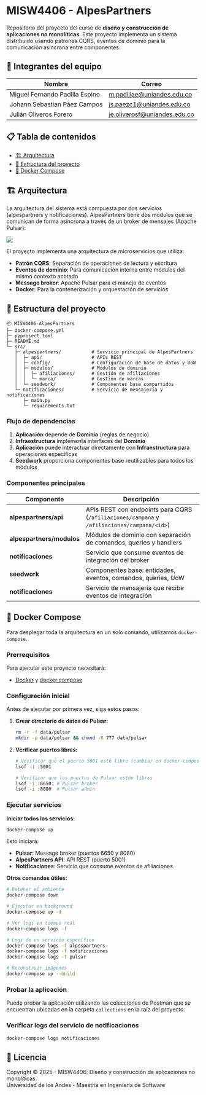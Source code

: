 # MISW4406 - AlpesPartners

Repositorio del proyecto del curso de **diseño y construcción de aplicaciones no monolíticas**. Este proyecto implementa un sistema distribuido usando patrones CQRS, eventos de dominio para la comunicación asíncrona entre componentes.

## 👥 Integrantes del equipo

| Nombre | Correo |
|--------|------------------|
| Miguel Fernando Padilla Espino | m.padillae@uniandes.edu.co |
| Johann Sebastian Páez Campos | js.paezc1@uniandes.edu.co |
| Julián Oliveros Forero | je.oliverosf@uniandes.edu.co |

## 📋 Tabla de contenidos
- [🏗️ Arquitectura](#%EF%B8%8F-arquitectura)
- [📁 Estructura del proyecto](#-estructura-del-proyecto)
- [🐳 Docker Compose](#-docker-compose)

## 🏗️ Arquitectura
La arquitectura del sistema está compuesta por dos servicios (alpespartners y notificaciones). AlpesPartners tiene dos módulos que se comunican de forma asíncrona a través de un broker de mensajes (Apache Pulsar):

![](https://github.com/user-attachments/assets/8b14d2d1-b6d5-4360-b03d-99495a318c7b)

El proyecto implementa una arquitectura de microservicios que utiliza:
- **Patrón CQRS**: Separación de operaciones de lectura y escritura
- **Eventos de dominio**: Para comunicación interna entre módulos del mismo contexto acotado
- **Message broker**: Apache Pulsar para el manejo de eventos
- **Docker**: Para la contenerización y orquestación de servicios

## 📁 Estructura del proyecto

```
📦 MISW4406-AlpesPartners
├─ docker-compose.yml
├─ pyproject.toml
├─ README.md
└─ src/
   ├─ alpespartners/           # Servicio principal de AlpesPartners
   │  ├─ api/                  # APIs REST
   │  ├─ config/               # Configuración de base de datos y UoW
   │  ├─ modulos/              # Módulos de dominio
   │  │  ├─ afiliaciones/      # Gestión de afiliaciones
   │  │  └─ marca/             # Gestión de marcas
   │  └─ seedwork/             # Componentes base compartidos
   └─ notificaciones/          # Servicio de mensajería y notificaciones
      ├─ main.py
      └─ requirements.txt
```

### Flujo de dependencias

1. **Aplicación** depende de **Dominio** (reglas de negocio)
2. **Infraestructura** implementa interfaces del **Dominio**
3. **Aplicación** puede interactuar directamente con **Infraestructura** para operaciones específicas
4. **Seedwork** proporciona componentes base reutilizables para todos los módulos


### Componentes principales

| Componente | Descripción |
|------------|-------------|
| **alpespartners/api** | APIs REST con endpoints para CQRS (`/afiliaciones/campana` y `/afiliaciones/campana/<id>`) |
| **alpespartners/modulos** | Módulos de dominio con separación de comandos, queries y handlers |
| **notificaciones** | Servicio que consume eventos de integración del broker |
| **seedwork** | Componentes base: entidades, eventos, comandos, queries, UoW |
| **notificaciones** | Servicio de mensajería que recibe eventos de integración |

## 🐳 Docker Compose

Para desplegar toda la arquitectura en un solo comando, utilizamos `docker-compose`.

### Prerrequisitos

Para ejecutar este proyecto necesitará:
- [Docker](https://docs.docker.com/get-docker/) y [docker compose](https://docs.docker.com/compose/install/)

### Configuración inicial

Antes de ejecutar por primera vez, siga estos pasos:

1. **Crear directorio de datos de Pulsar:**
   ```bash
   rm -r -f data/pulsar
   mkdir -p data/pulsar && chmod -R 777 data/pulsar
   ```

2. **Verificar puertos libres:**
   ```bash
   # Verificar que el puerto 5001 esté libre (cambiar en docker-compose.yml si está ocupado)
   lsof -i :5001

   # Verificar que los puertos de Pulsar estén libres
   lsof -i :6650  # Pulsar broker
   lsof -i :8080  # Pulsar admin
   ```

### Ejecutar servicios

**Iniciar todos los servicios:**
```bash
docker-compose up
```

Esto iniciará:
- **Pulsar**: Message broker (puertos 6650 y 8080)
- **AlpesPartners API**: API REST (puerto 5001)
- **Notificaciones**: Servicio que consume eventos de afiliaciones.

**Otros comandos útiles:**

```bash
# Detener el ambiente
docker-compose down

# Ejecutar en background
docker-compose up -d

# Ver logs en tiempo real
docker-compose logs -f

# Logs de un servicio específico
docker-compose logs -f alpespartners
docker-compose logs -f notificaciones
docker-compose logs -f pulsar

# Reconstruir imágenes
docker-compose up --build
```

### Probar la aplicación
Puede probar la aplicación utilizando las colecciones de Postman que se encuentran ubicadas en la carpeta `collections` en la raíz del proyecto.

### Verificar logs del servicio de notificaciones
```bash
docker-compose logs notificaciones
```

## 📄 Licencia

Copyright © 2025 - MISW4406: Diseño y construcción de aplicaciones no monolíticas.  
Universidad de los Andes - Maestría en Ingeniería de Software